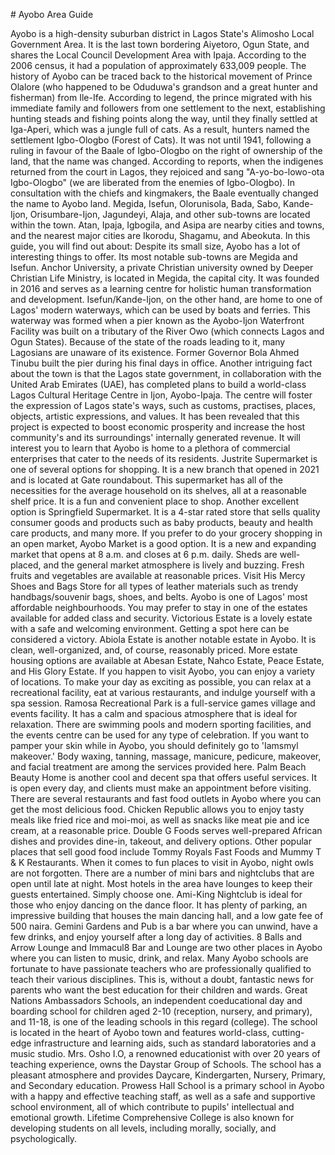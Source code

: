 \# Ayobo Area Guide

Ayobo is a high\-density suburban district in Lagos State's Alimosho Local Government Area. It is the last town bordering Aiyetoro, Ogun State, and shares the Local Council Development Area with Ipaja. According to the 2006 census, it had a population of approximately 633,009 people. The history of Ayobo can be traced back to the historical movement of Prince Olalore (who happened to be Oduduwa's grandson and a great hunter and fisherman) from Ile\-Ife. According to legend, the prince migrated with his immediate family and followers from one settlement to the next, establishing hunting steads and fishing points along the way, until they finally settled at Iga\-Aperi, which was a jungle full of cats. As a result, hunters named the settlement Igbo\-Ologbo (Forest of Cats). It was not until 1941, following a ruling in favour of the Baale of Igbo\-Ologbo on the right of ownership of the land, that the name was changed. According to reports, when the indigenes returned from the court in Lagos, they rejoiced and sang "A\-yo\-bo\-lowo\-ota Igbo\-Ologbo" (we are liberated from the enemies of Igbo\-Ologbo). In consultation with the chiefs and kingmakers, the Baale eventually changed the name to Ayobo land. Megida, Isefun, Olorunisola, Bada, Sabo, Kande\-Ijon, Orisumbare\-Ijon, Jagundeyi, Alaja, and other sub\-towns are located within the town. Atan, Ipaja, Igbogila, and Asipa are nearby cities and towns, and the nearest major cities are Ikorodu, Shagamu, and Abeokuta. In this guide, you will find out about: Despite its small size, Ayobo has a lot of interesting things to offer. Its most notable sub\-towns are Megida and Isefun. Anchor University, a private Christian university owned by Deeper Christian Life Ministry, is located in Megida, the capital city. It was founded in 2016 and serves as a learning centre for holistic human transformation and development. Isefun/Kande\-Ijon, on the other hand, are home to one of Lagos' modern waterways, which can be used by boats and ferries. This waterway was formed when a pier known as the Ayobo\-Ijon Waterfront Facility was built on a tributary of the River Owo (which connects Lagos and Ogun States). Because of the state of the roads leading to it, many Lagosians are unaware of its existence. Former Governor Bola Ahmed Tinubu built the pier during his final days in office. Another intriguing fact about the town is that the Lagos state government, in collaboration with the United Arab Emirates (UAE), has completed plans to build a world\-class Lagos Cultural Heritage Centre in Ijon, Ayobo\-Ipaja. The centre will foster the expression of Lagos state's ways, such as customs, practises, places, objects, artistic expressions, and values. It has been revealed that this project is expected to boost economic prosperity and increase the host community's and its surroundings' internally generated revenue. It will interest you to learn that Ayobo is home to a plethora of commercial enterprises that cater to the needs of its residents. Justrite Supermarket is one of several options for shopping. It is a new branch that opened in 2021 and is located at Gate roundabout. This supermarket has all of the necessities for the average household on its shelves, all at a reasonable shelf price. It is a fun and convenient place to shop. Another excellent option is Springfield Supermarket. It is a 4\-star rated store that sells quality consumer goods and products such as baby products, beauty and health care products, and many more. If you prefer to do your grocery shopping in an open market, Ayobo Market is a good option. It is a new and expanding market that opens at 8 a.m. and closes at 6 p.m. daily. Sheds are well\-placed, and the general market atmosphere is lively and buzzing. Fresh fruits and vegetables are available at reasonable prices. Visit His Mercy Shoes and Bags Store for all types of leather materials such as trendy handbags/souvenir bags, shoes, and belts. Ayobo is one of Lagos' most affordable neighbourhoods. You may prefer to stay in one of the estates available for added class and security. Victorious Estate is a lovely estate with a safe and welcoming environment. Getting a spot here can be considered a victory. Abiola Estate is another notable estate in Ayobo. It is clean, well\-organized, and, of course, reasonably priced. More estate housing options are available at Abesan Estate, Nahco Estate, Peace Estate, and His Glory Estate. If you happen to visit Ayobo, you can enjoy a variety of locations. To make your day as exciting as possible, you can relax at a recreational facility, eat at various restaurants, and indulge yourself with a spa session. Ramosa Recreational Park is a full\-service games village and events facility. It has a calm and spacious atmosphere that is ideal for relaxation. There are swimming pools and modern sporting facilities, and the events centre can be used for any type of celebration. If you want to pamper your skin while in Ayobo, you should definitely go to 'Iamsmyl makeover.' Body waxing, tanning, massage, manicure, pedicure, makeover, and facial treatment are among the services provided here. Palm Beach Beauty Home is another cool and decent spa that offers useful services. It is open every day, and clients must make an appointment before visiting. There are several restaurants and fast food outlets in Ayobo where you can get the most delicious food. Chicken Republic allows you to enjoy tasty meals like fried rice and moi\-moi, as well as snacks like meat pie and ice cream, at a reasonable price. Double G Foods serves well\-prepared African dishes and provides dine\-in, takeout, and delivery options. Other popular places that sell good food include Tommy Royals Fast Foods and Mummy T \& K Restaurants. When it comes to fun places to visit in Ayobo, night owls are not forgotten. There are a number of mini bars and nightclubs that are open until late at night. Most hotels in the area have lounges to keep their guests entertained. Simply choose one. Ami\-King Nightclub is ideal for those who enjoy dancing on the dance floor. It has plenty of parking, an impressive building that houses the main dancing hall, and a low gate fee of 500 naira. Gemini Gardens and Pub is a bar where you can unwind, have a few drinks, and enjoy yourself after a long day of activities. 8 Balls and Arrow Lounge and Immacul8 Bar and Lounge are two other places in Ayobo where you can listen to music, drink, and relax. Many Ayobo schools are fortunate to have passionate teachers who are professionally qualified to teach their various disciplines. This is, without a doubt, fantastic news for parents who want the best education for their children and wards. Great Nations Ambassadors Schools, an independent coeducational day and boarding school for children aged 2\-10 (reception, nursery, and primary), and 11\-18, is one of the leading schools in this regard (college). The school is located in the heart of Ayobo town and features world\-class, cutting\-edge infrastructure and learning aids, such as standard laboratories and a music studio. Mrs. Osho I.O, a renowned educationist with over 20 years of teaching experience, owns the Daystar Group of Schools. The school has a pleasant atmosphere and provides Daycare, Kindergarten, Nursery, Primary, and Secondary education. Prowess Hall School is a primary school in Ayobo with a happy and effective teaching staff, as well as a safe and supportive school environment, all of which contribute to pupils' intellectual and emotional growth. Lifetime Comprehensive College is also known for developing students on all levels, including morally, socially, and psychologically.